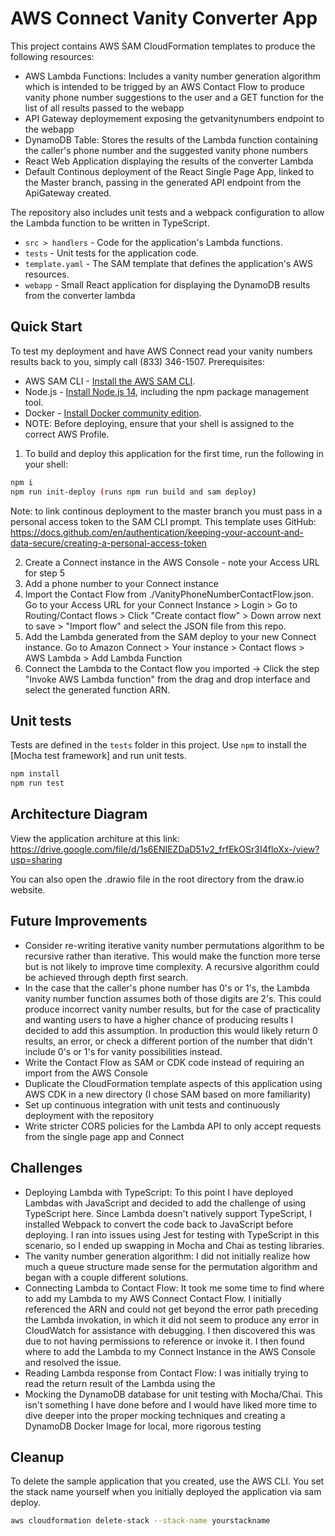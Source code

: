 # AWS Connect Vanity Converter App

This project contains AWS SAM CloudFormation templates to produce the following resources:

- AWS Lambda Functions: Includes a vanity number generation algorithm which is intended to be trigged by an AWS Contact Flow to produce vanity phone number suggestions to the user and a GET function for the list of all results passed to the webapp
- API Gateway deploymement exposing the getvanitynumbers endpoint to the webapp
- DynamoDB Table: Stores the results of the Lambda function containing the caller's phone number and the suggested vanity phone numbers
- React Web Application displaying the results of the converter Lambda
- Default Continous deployment of the React Single Page App, linked to the Master branch, passing in the generated API endpoint from the ApiGateway created.

The repository also includes unit tests and a webpack configuration to allow the Lambda function to be written in TypeScript.

- `src > handlers` - Code for the application's Lambda functions.
- `tests` - Unit tests for the application code.
- `template.yaml` - The SAM template that defines the application's AWS resources.
- `webapp` - Small React application for displaying the DynamoDB results from the converter lambda

## Quick Start

To test my deployment and have AWS Connect read your vanity numbers results back to you, simply call (833) 346-1507.
Prerequisites:

- AWS SAM CLI - [Install the AWS SAM CLI](https://docs.aws.amazon.com/serverless-application-model/latest/developerguide/serverless-sam-cli-install.html).
- Node.js - [Install Node.js 14](https://nodejs.org/en/), including the npm package management tool.
- Docker - [Install Docker community edition](https://hub.docker.com/search/?type=edition&offering=community).
- NOTE: Before deploying, ensure that your shell is assigned to the correct AWS Profile.

1. To build and deploy this application for the first time, run the following in your shell:

```bash
npm i
npm run init-deploy (runs npm run build and sam deploy)
```

Note: to link continous deployment to the master branch you must pass in a personal access token to the SAM CLI prompt. This template uses GitHub: https://docs.github.com/en/authentication/keeping-your-account-and-data-secure/creating-a-personal-access-token

2. Create a Connect instance in the AWS Console - note your Access URL for step 5
3. Add a phone number to your Connect instance
4. Import the Contact Flow from ./VanityPhoneNumberContactFlow.json. Go to your Access URL for your Connect Instance > Login > Go to Routing/Contact flows > Click "Create contact flow" > Down arrow next to save > "Import flow" and select the JSON file from this repo.
5. Add the Lambda generated from the SAM deploy to your new Connect instance. Go to Amazon Connect > Your instance > Contact flows > AWS Lambda > Add Lambda Function
6. Connect the Lambda to the Contact flow you imported -> Click the step "Invoke AWS Lambda function" from the drag and drop interface and select the generated function ARN.

## Unit tests

Tests are defined in the `tests` folder in this project. Use `npm` to install the [Mocha test framework] and run unit tests.

```bash
npm install
npm run test
```

## Architecture Diagram

View the application architure at this link: https://drive.google.com/file/d/1s6ENIEZDaD51v2_frfEkOSr3I4floXx-/view?usp=sharing

You can also open the .drawio file in the root directory from the draw.io website.

## Future Improvements

- Consider re-writing iterative vanity number permutations algorithm to be recursive rather than iterative. This would make the function more terse but is not likely to improve time complexity. A recursive algorithm could be achieved through depth first search.
- In the case that the caller's phone number has 0's or 1's, the Lambda vanity number function assumes both of those digits are 2's. This could produce incorrect vanity number results, but for the case of practicality and wanting users to have a higher chance of producing results I decided to add this assumption. In production this would likely return 0 results, an error, or check a different portion of the number that didn't include 0's or 1's for vanity possibilities instead.
- Write the Contact Flow as SAM or CDK code instead of requiring an import from the AWS Console
- Duplicate the CloudFormation template aspects of this application using AWS CDK in a new directory (I chose SAM based on more familiarity)
- Set up continuous integration with unit tests and continuously deployment with the repository
- Write stricter CORS policies for the Lambda API to only accept requests from the single page app and Connect

## Challenges

- Deploying Lambda with TypeScript: To this point I have deployed Lambdas with JavaScript and decided to add the challenge of using TypeScript here. Since Lambda doesn't natively support TypeScript, I installed Webpack to convert the code back to JavaScript before deploying. I ran into issues using Jest for testing with TypeScript in this scenario, so I ended up swapping in Mocha and Chai as testing libraries.
- The vanity number generation algorithm: I did not initially realize how much a queue structure made sense for the permutation algorithm and began with a couple different solutions.
- Connecting Lambda to Contact Flow: It took me some time to find where to add my Lambda to my AWS Connect Contact Flow. I initially referenced the ARN and could not get beyond the error path preceding the Lambda invokation, in which it did not seem to produce any error in CloudWatch for assistance with debugging. I then discovered this was due to not having permissions to reference or invoke it. I then found where to add the Lambda to my Connect Instance in the AWS Console and resolved the issue.
- Reading Lambda response from Contact Flow: I was initially trying to read the return result of the Lambda using the
- Mocking the DynamoDB database for unit testing with Mocha/Chai. This isn't something I have done before and I would have liked more time to dive deeper into the proper mocking techniques and creating a DynamoDB Docker Image for local, more rigorous testing

## Cleanup

To delete the sample application that you created, use the AWS CLI. You set the stack name yourself when you initially deployed the application via sam deploy.

```bash
aws cloudformation delete-stack --stack-name yourstackname
```
